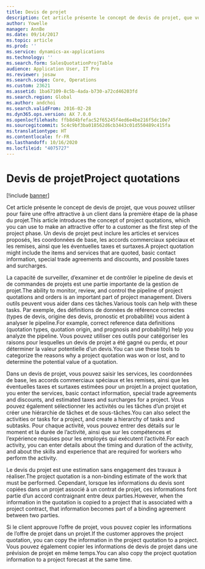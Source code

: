 ```yaml
---
title: Devis de projet
description: Cet article présente le concept de devis de projet, que vous pouvez utiliser pour faire une offre attractive à un client dans la première étape de la phase du projet. Un devis de projet peut inclure les articles et services proposés, les coordonnées de base, les accords commerciaux spéciaux et les remises, ainsi que les éventuelles taxes et surtaxes.
author: Yowelle
manager: AnnBe
ms.date: 09/14/2017
ms.topic: article
ms.prod: ''
ms.service: dynamics-ax-applications
ms.technology: ''
ms.search.form: SalesQuotationProjTable
audience: Application User, IT Pro
ms.reviewer: josaw
ms.search.scope: Core, Operations
ms.custom: 23621
ms.assetid: 1ba67109-8c5b-4ada-b730-a72cd46203fd
ms.search.region: Global
ms.author: andchoi
ms.search.validFrom: 2016-02-28
ms.dyn365.ops.version: AX 7.0.0
ms.openlocfilehash: ffb8d4bfefac52f65245f4ed6e4be216f5dc10e7
ms.sourcegitcommit: 5c4c9bf3ba018562d6cb3443c01d550489c415fa
ms.translationtype: HT
ms.contentlocale: fr-FR
ms.lasthandoff: 10/16/2020
ms.locfileid: "4075727"
---
```

# <a name="project-quotations"></a><span data-ttu-id="1cf62-104">Devis de projet</span><span class="sxs-lookup"><span data-stu-id="1cf62-104">Project quotations</span></span>

[!include [banner](../includes/banner.md)]

<span data-ttu-id="1cf62-105">Cet article présente le concept de devis de projet, que vous pouvez utiliser pour faire une offre attractive à un client dans la première étape de la phase du projet.</span><span class="sxs-lookup"><span data-stu-id="1cf62-105">This article introduces the concept of project quotations, which you can use to make an attractive offer to a customer as the first step of the project phase.</span></span> <span data-ttu-id="1cf62-106">Un devis de projet peut inclure les articles et services proposés, les coordonnées de base, les accords commerciaux spéciaux et les remises, ainsi que les éventuelles taxes et surtaxes.</span><span class="sxs-lookup"><span data-stu-id="1cf62-106">A project quotation might include the items and services that are quoted, basic contact information, special trade agreements and discounts, and possible taxes and surcharges.</span></span> 

<span data-ttu-id="1cf62-107">La capacité de surveiller, d’examiner et de contrôler le pipeline de devis et de commandes de projets est une partie importante de la gestion de projet.</span><span class="sxs-lookup"><span data-stu-id="1cf62-107">The ability to monitor, review, and control the pipeline of project quotations and orders is an important part of project management.</span></span> <span data-ttu-id="1cf62-108">Divers outils peuvent vous aider dans ces tâches.</span><span class="sxs-lookup"><span data-stu-id="1cf62-108">Various tools can help with these tasks.</span></span> <span data-ttu-id="1cf62-109">Par exemple, des définitions de données de référence correctes (types de devis, origine des devis, pronostic et probabilité) vous aident à analyser le pipeline.</span><span class="sxs-lookup"><span data-stu-id="1cf62-109">For example, correct reference data definitions (quotation types, quotation origin, and prognosis and probability) help you analyze the pipeline.</span></span> <span data-ttu-id="1cf62-110">Vous pouvez utiliser ces outils pour catégoriser les raisons pour lesquelles un devis de projet a été gagné ou perdu, et pour déterminer la valeur potentielle d’un devis.</span><span class="sxs-lookup"><span data-stu-id="1cf62-110">You can use these tools to categorize the reasons why a project quotation was won or lost, and to determine the potential value of a quotation.</span></span> 

<span data-ttu-id="1cf62-111">Dans un devis de projet, vous pouvez saisir les services, les coordonnées de base, les accords commerciaux spéciaux et les remises, ainsi que les éventuelles taxes et surtaxes estimées pour un projet.</span><span class="sxs-lookup"><span data-stu-id="1cf62-111">In a project quotation, you enter the services, basic contact information, special trade agreements and discounts, and estimated taxes and surcharges for a project.</span></span> <span data-ttu-id="1cf62-112">Vous pouvez également sélectionner les activités ou les tâches d’un projet et créer une hiérarchie de tâches et de sous-tâches.</span><span class="sxs-lookup"><span data-stu-id="1cf62-112">You can also select the activities or tasks for a project, and create a hierarchy of tasks and subtasks.</span></span> <span data-ttu-id="1cf62-113">Pour chaque activité, vous pouvez entrer des détails sur le moment et la durée de l’activité, ainsi que sur les compétences et l’expérience requises pour les employés qui exécutent l’activité.</span><span class="sxs-lookup"><span data-stu-id="1cf62-113">For each activity, you can enter details about the timing and duration of the activity, and about the skills and experience that are required for workers who perform the activity.</span></span> 

<span data-ttu-id="1cf62-114">Le devis du projet est une estimation sans engagement des travaux à réaliser.</span><span class="sxs-lookup"><span data-stu-id="1cf62-114">The project quotation is a non-binding estimate of the work that must be performed.</span></span> <span data-ttu-id="1cf62-115">Cependant, lorsque les informations du devis sont copiées dans un projet associé à un contrat de projet, ces informations font partie d’un accord contraignant entre deux parties.</span><span class="sxs-lookup"><span data-stu-id="1cf62-115">However, when the information in the quotation is copied to a project that is associated with a project contract, that information becomes part of a binding agreement between two parties.</span></span> 

<span data-ttu-id="1cf62-116">Si le client approuve l’offre de projet, vous pouvez copier les informations de l’offre de projet dans un projet.</span><span class="sxs-lookup"><span data-stu-id="1cf62-116">If the customer approves the project quotation, you can copy the information in the project quotation to a project.</span></span> <span data-ttu-id="1cf62-117">Vous pouvez également copier les informations de devis de projet dans une prévision de projet en même temps.</span><span class="sxs-lookup"><span data-stu-id="1cf62-117">You can also copy the project quotation information to a project forecast at the same time.</span></span>



